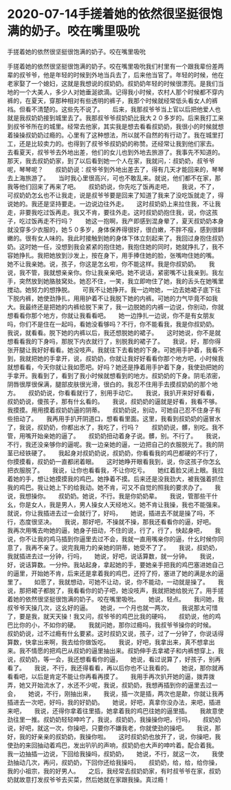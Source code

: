 # 2020-07-14手搓着她的依然很坚挺很饱满的奶子。咬在嘴里吸吮



手搓着她的依然很坚挺很饱满的奶子。咬在嘴里吸吮



手搓着她的依然很坚挺很饱满的奶子。咬在嘴里吸吮我们村里有一个跟我辈份差两辈的叔爷爷，他是年轻的时候到外地当兵去了，后来他当官了。年轻的时候，他在老家娶了一个媳妇，这就是我想说的叔奶奶。叔奶奶年轻的时候很漂亮。是我们当地的一个大美人，多少人对她垂涎欲滴。记得我小时候，农村人那个时候都不穿内裤的，在夏天，穿那种相对有些透明的裤子，我那个时候就经常低头看女人的裤裆。但看不清楚的。这些先不说了。　　后来，我那叔爷爷当上官以后把他爱人也就是我叔奶奶接到城里去了。我那叔爷爷叔奶奶比我大２０多岁的。后来我打工来到叔爷爷所在的城里。经常去他家，其实我是想去看看叔奶奶，我很小的时候就想着操操叔奶奶过瘾的。心里有了这种想法，所以就不自然的有行动了。我在城里打工，还是比较卖力的。也得到了叔爷爷叔奶奶的称赞。还经常让我到他们家去。　　去看夏天，叔爷爷去外地出差，他们的女儿也到外地去旅游了。我事先不知道的。那天，我去叔奶奶家，到了以后看到她一个人在家，我就问，：叔奶奶，叔爷爷呢，琴琴呢？　　叔奶奶说：叔爷爷到外地出差去了，得有几天才能回来的，琴琴去上海旅游了。　　当时我心里很高兴，可也不敢乱来。就说，他们都不在家，那我等他们回来了再来了吧。　　叔奶奶说，你先吃了饭再走吧，　　我说，不了，　　可叔奶奶怎幺也不让我走，说是叔爷爷要是回来了知道了我来了没吃饭就走了，得说她的。我还是坚持要走。一边说边往外走。　　这时叔奶奶上来拉住我，不让我走，非要我吃过饭再走。我又不肯，要往外走。这时叔奶奶抱住我，说，你这孩子，吃过饭再走不行吗？　　她这一抱啊，我产即感到混身晕了，夏天叔奶奶本身就没穿多少衣服的，她５０多岁，身体保养得很好，很白嫩，不胖不瘦，感到很鲜嫩的。很有女人味的。我此时接触到她的身体下体立刻起来了。我回过身抱住叔奶奶。这时她一任，没想到我会紧紧的抱住她，我抱住她的同时，她就挣扎了，我不容她挣扎。我把她放到沙发上，按在身下，用手捧住她的脸，张嘴吻住她的嘴。　　她不让我亲她。说，孩子，你这是怎幺啦，你不能这样。我是你叔奶奶。　　我说，我不管，我就想亲亲你。你让我亲亲吧。她不说话，紧密嘴不让我亲到。我左手，突然放到她胳肢窝处。她忍不住，一笑，我立即吻住了她，我的舌头在她嘴里搅动。她努力的想挣脱。　　可我不让她挣开。我一边吻她，一边去她裙子底下往下脱内裤，她使劲挣扎，用用护着不让我脱下她的内裤。可她的力气毕竟不如我大。我最终还是把她的内裤给脱下来了，我一边脱她的内裤一边说，你别动，你就想看看你那个地方，你就让我看看吧。　　她一边挣扎一边说，你不是有女朋友吗，你们不是住在一起吗，看她没看够吗？不行，你不能看我，我是你叔奶奶。　　我说，就看看。脱下她的内裤以后，我还想脱她的裙子。　　这时她说，你不是就想看看我的下身吗，那脱下内衣就行了，别脱我的裙子了。　　我说，好，那你得张开腿让我好好看看。她没吱声。我就往下去看她的下身。可她用手护着，我看不到，我就把她的手拿开，说，叔奶奶，你就让我好好看看你那个地方吧，小时候我就想看看，今天你就让我如愿吧。好吗？她还是挣着用手护着下身，我使劲把她的手拿开。我看到了，看到了我小时候就想看到的地方。叔奶奶的下身。阴毛浓密，阴唇很厚很保满，腿部皮肤很光滑，很白的。我忍不住用手去摸叔奶奶的那个地方。　　叔奶奶说，你看看就行了，别用手动它。　　我说，我扒开来好好看看，　　叔奶奶说，傻孩子，那有什幺看的。　　我说，叔奶奶的逼就是好看，我看不够。我摸摸。用用摸着叔奶奶逼的阴蒂。　　叔奶奶说，别动，可她自己忍不住身子有些扭动了。　　我再用手扒开阴道口，想看看里面。这里，我看到叔奶奶的逼冒水了，我说，叔奶奶，你都出水了，我吃了，行吗？　　叔奶奶说，髒，别吃。我不管，用嘴开始亲她的逼了。　　叔奶奶扭动着身子说。髒，别。不行了。　　我说，不行，我还没亲够你的逼呢。我一边亲她的逼，一边把自己的衣服脱光了。我的阴茎已经铁硬了。　　我起身对叔奶奶说，叔奶奶，你看看我的鸡巴都硬的不行了，你摸摸看，叔奶奶一直都闭着眼。　　这时她睁开眼看我到，说，你这孩子你怎幺把衣服脱了。　　我说，让你也看看我，不让你吃亏。　　她红着脸又闭上眼。我拉着她的手，想让她摸摸我的鸡巴。她挣着不摸。后来还是没我劲大，被我强着抓住我的鸡巴。我让她上下的给我动。她不肯，可又不自觉的照我的要求办了。　　我说，我想操你。　　叔奶奶。她说，不行。我是你奶奶辈。　　我说，管那些干什幺，你是女人，我是男人，男人操女人天经地义。她不肯让我操，我也不能强来。　　就说，你让我插进去过一会就行了，好吗，　　她说，插进去不就是操了吗，不行，态度很坚决。　　我说，那好吧，不操就不操，那我还看看你的逼，好吧。　　我再次用嘴去吻她的逼，她身子扭动，不住的说，行了，行了，快起身吧，　　我说，你不让我的鸡马插到你逼里去过不会，我就一直用嘴亲你的逼，什幺时候你同意了，我再不亲了。说完我用力的亲她的阴蒂，她受不了了。　　我说，叔奶奶，我就插进去过一分钟，行吗，　　她说，好吧，说话算数，就一分钟。　　我说，好，说话算数。一分仲。我站起身，拿起她的手，要她亲手把我的鸡巴塞进她自己的逼里，开始她不肯，后来还是拿着我的鸡巴，还捋了捋，塞进了她的满是水的逼里了。　　如愿了，我就想动，可她不让动，说，你不能动，一动就是操了。　　我说，那把裙子都脱了，我看看你的奶子吧，她没吱声，我就把她给脱光了。用手搓着她的依然很坚挺很饱满的奶子。咬在嘴里吸吮。　　她说，轻点。　　我问她，我叔爷爷天操几次，这幺好的逼。　　她说，一个月也就一两次，　　我说那太可惜了，要是我，就天天操！我又问，叔爷爷的鸡巴比我的硬吗，　　叔奶说，他的鸡巴比你的小，不如你的硬。　　我就问她，那你过瘾吗，我叔爷爷操你的时候。　　叔奶奶说，过不过瘾有什幺要紧。这时叔奶又说，孩子，过了一分钟了，你说话得算数，快拿出来啊，我去给你做饭吃。　　我说，好吧，我拿出来，真不想拿出来。我不情愿的把鸡巴从叔奶的逼里抽出来。叔奶伸手去拿裙子和内裤想穿上，我说，叔奶奶，等一会，我还想看看你的逼，　　她说，看过说算了，好孩子，别再看了。　　我说，不行，我还得看看，再以后你也不让我看的。　　她说，那你就再看看吧，以后是肯定不能让你再看再摸了。　　我用手再次扒开她的逼，拨弄拨弄，她又开始流水了，水还不少呢，我说，叔奶奶，我想再插到你的逼里去过一会，　　她说，不行，刚抽出来，　　我说，插一次是插，两次也是歃，你就让我再插进去一次吧，好吗，我的好奶奶。　　她说，好吧，真拿你没办法，来吧，插进来吧，　　我说，还得你拿着往里插，她拿着我的鸡巴往她的逼里插。　　我故意使劲往里一推。叔奶奶轻轻呻吟了，我说，叔奶奶，我操操你吧，行吗，　　叔奶奶说，好吧，就这一次，你操吧，只要你不嫌我老，你就使劲的操吧。　　我说，那好，我的好亲亲的叔奶奶，我操你啦。　　这时叔奶奶也放开了，说，你操吧，我使劲的来回抽动着鸡巴，发出叭叭的声响，叔奶奶也大声的呻吟着。配合着我。　　我一边抽插一边说，下回给我操吗，叔奶奶，　　她说，不行，就这一次，　　我使劲抽动几次，再问，叔奶奶，下回你还给我操吗，　　叔奶奶，给，给，给你操，我的小祖宗，我的好男人。　　之后，我经常去叔奶奶家，有时叔爷爷在家，叔奶奶就故意打发叔爷爷去买菜，然后她就在家跟我操。真过瘾！


